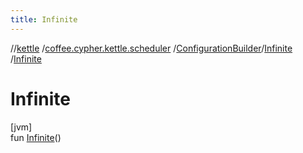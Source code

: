 ```yaml
---
title: Infinite
---
```

//[kettle](../../../../index.html)
/[coffee.cypher.kettle.scheduler](../../index.html)
/[ConfigurationBuilder](../index.html)/[Infinite](index.html)
/[Infinite](-infinite.html)

# Infinite

[jvm]\
fun [Infinite](-infinite.html)()





